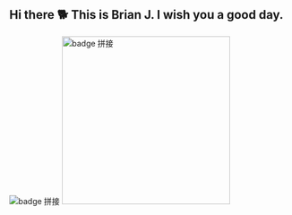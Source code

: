## Hi there 🐕 This is Brian J. I wish you a good day.


![badge 拼接](https://github.com/user-attachments/assets/983c92e1-2348-4cd1-97d1-553f8c6e534b)
<img src="https://github.com/user-attachments/assets/983c92e1-2348-4cd1-97d1-553f8c6e534b" alt="badge 拼接" width="300"/>








<!--
**WireFoxTerrier/WireFoxTerrier** is a ✨ _special_ ✨ repository because its `README.md` (this file) appears on your GitHub profile.

Here are some ideas to get you started:

- 🔭 I’m currently working on ...
- 🌱 I’m currently learning ...
- 👯 I’m looking to collaborate on ...
- 🤔 I’m looking for help with ...
- 💬 Ask me about ...
- 📫 How to reach me: ...
- 😄 Pronouns: ...
- ⚡ Fun fact: ...
-->

